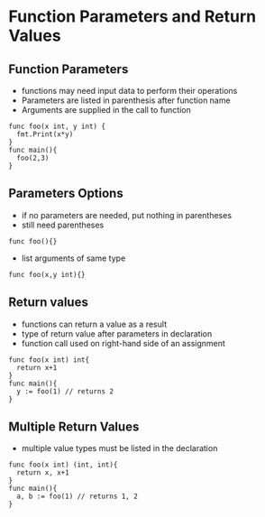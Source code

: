 # Function Parameters and Return Values

## Function Parameters

- functions may need input data to perform their operations
- Parameters are listed in parenthesis after function name
- Arguments are supplied in the call to function

```golang
func foo(x int, y int) {
  fmt.Print(x*y)
}
func main(){
  foo(2,3)
}
```

## Parameters Options

- if no parameters are needed, put nothing in parentheses
- still need parentheses

```golang
func foo(){}
```

- list arguments of same type

```golang
func foo(x,y int){}
```

## Return values

- functions can return a value as a result
- type of return value after parameters in declaration
- function call used on right-hand side of an assignment

```golang
func foo(x int) int{
  return x+1
}
func main(){
  y := foo(1) // returns 2
}
```

## Multiple Return Values

- multiple value types must be listed in the declaration

```golang
func foo(x int) (int, int){
  return x, x+1
}
func main(){
  a, b := foo(1) // returns 1, 2
}
```

